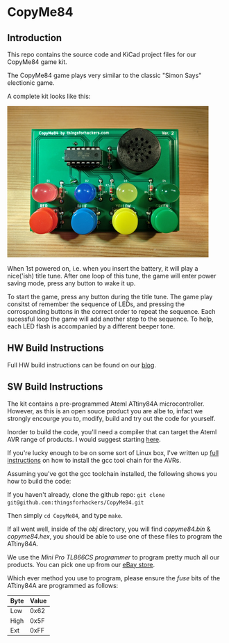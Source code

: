 # CopyMe84

## Introduction

This repo contains the source code and KiCad project files for our CopyMe84 game kit.

The CopyMe84 game plays very similar to the classic "Simon Says" electionic game.

A complete kit looks like this:

![Copy84A](docs/final-preview.jpg)

When 1st powered on, i.e. when you insert the battery, it will play a nice('ish) title tune. After one loop of this tune, the game will enter power saving mode, press any button to wake it up.

To start the game, press any button during the title tune. The game play consitst of remember the sequence of LEDs, and pressing the corrosponding buttons in the correct order to repeat the sequence. Each sucessful loop the game will add another step to the sequence. To help, each LED flash is accompanied by a different beeper tone.

## HW Build Instructions

Full HW build instructions can be found on our [blog](https://thingsforhackers.com/post/build-instructions-copyme-84a/).

## SW Build Instructions

The kit contains a pre-programmed Ateml ATtiny84A microcontroller. However, as this is an open souce product you are albe to, infact we strongly encourge you to, modify, build and try out the code for yourself.

Inorder to build the code, you'll need a compiler that can target the Ateml AVR range of products. I would suggest starting [here](http://www.nongnu.org/avr-libc/user-manual/index.html).

If you're lucky enough to be on some sort of Linux box, I've written up [full instructions](https://thingsforhackers.com/post/installing-avr-libc/) on how to install the gcc tool chain for the AVRs.

Assuming you've got the gcc toolchain installed, the following shows you how to build the code:

If you haven't already, clone the github repo: `git clone git@github.com:thingsforhackers/CopyMe84.git`

Then simply `cd CopyMe84`, and type `make`.

If all went well, inside of the *obj* directory, you will find *copyme84.bin* & *copyme84.hex*, you should be able to use one of these files to program the ATtiny84A.

We use the *Mini Pro TL866CS programmer* to program pretty much all our products. You can pick one up from our [eBay store](http://www.ebay.co.uk/usr/thingsforhackers).

Which ever method you use to program, please ensure the *fuse* bits of the ATtiny84A are programmed as follows:

Byte | Value
-----|------
Low | 0x62
High | 0x5F
Ext | 0xFF

